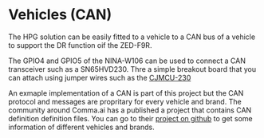 # Vehicles (CAN)

The HPG solution can be easily fitted to a vehicle to a CAN bus of a vehicle to support the DR function oif the ZED-F9R.

The GPIO4 and GPIO5 of the NINA-W106 can be used to connect a CAN transceiver such as a SN65HVD230. Thre a simple breakout board that you can attach using jumper wires such as the [CJMCU-230](https://de.aliexpress.com/item/32278648363.html)

An exmaple implementation of a CAN is part of this project but the CAN protocol and messages are propritary for every vehicle and brand. The community around Comma.ai has a published a project that contains CAN definition definition files. You can go to their [project on github](https://github.com/commaai/opendbc) to get some information of different vehicles and brands.
